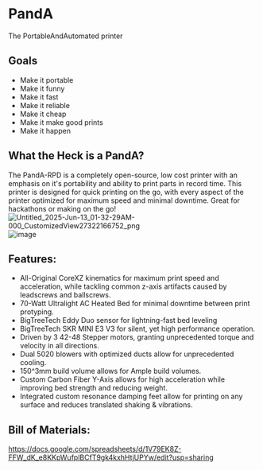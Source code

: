 # PandA
The PortableAndAutomated printer
## Goals
- Make it portable
- Make it funny
- Make it fast
- Make it reliable
- Make it cheap
- Make it make good prints
- Make it happen
## What the Heck is a PandA?
The PandA-RPD is a completely open-source, low cost printer with an emphasis on it's portability and ability to print parts in record time. This printer is designed for quick printing on the go, with every aspect of the printer optimized for maximum speed and minimal downtime.  Great for hackathons or making on the go!
![Untitled_2025-Jun-13_01-32-29AM-000_CustomizedView27322166752_png](https://github.com/user-attachments/assets/418dc4e3-c055-45fb-9b38-0812fc1b0600)
![image](https://github.com/user-attachments/assets/4888d38a-4c6f-4fab-b25d-b3413de07a07)

## Features:
- All-Original CoreXZ kinematics for maximum print speed and acceleration, while tackling common z-axis artifacts caused by leadscrews and ballscrews.
- 70-Watt Ultralight AC Heated Bed for minimal downtime between print protyping.
- BigTreeTech Eddy Duo sensor for lightning-fast bed leveling
- BigTreeTech SKR MINI E3 V3 for silent, yet high performance operation.
- Driven by 3 42-48 Stepper motors, granting unprecedented torque and velocity in all directions.
- Dual 5020 blowers with optimized ducts allow for unprecedented cooling.
- 150^3mm build volume allows for Ample build volumes.
- Custom Carbon Fiber Y-Axis allows for high acceleration while improving bed strength and reducing weight.
- Integrated custom resonance damping feet allow for printing on any surface and reduces translated shaking & vibrations.

## Bill of Materials:
https://docs.google.com/spreadsheets/d/1V79EK8Z-FFW_dK_e8KKpWufplBCfT9gk4kxhHtjUPYw/edit?usp=sharing

